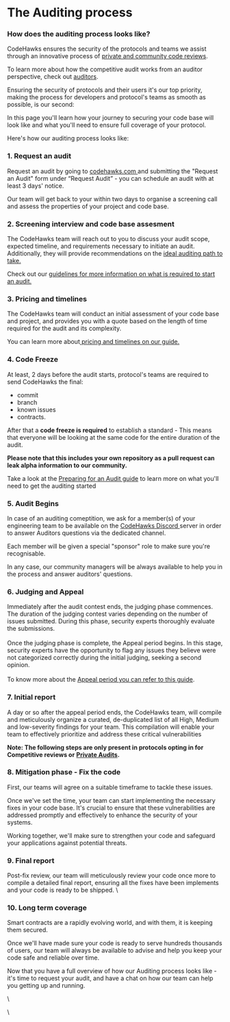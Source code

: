 # The Auditing process

### How does the auditing process looks like?

CodeHawks ensures the security of the protocols and teams we assist through an innovative process of [private and community code reviews](the-ecosystem.md).&#x20;

To learn more about how the competitive audit works from an auditor perspective, check out [auditors](https://docs.codehawks.com/auditors/).

Ensuring the security of protocols and their users it's our top priority, making the process for developers and protocol's teams as smooth as possible, is our second:

In this page you'll learn how your journey to securing your code base will look like and what you'll need to ensure full coverage of your protocol.

Here's how our auditing process looks like:&#x20;

### 1. Request an audit

Request an audit by going to [codehawks.com ](https://codehawks.com)and submitting the "Request an Audit" form under “Request Audit” - you can schedule an audit with at least 3 days' notice.

Our team will get back to your within two days to organise a screening call and assess the properties of your project and code base.

### 2. Screening interview and code base assesment

The CodeHawks team will reach out to you to discuss your audit scope, expected timeline, and requirements necessary to initiate an audit. Additionally, they will provide recommendations on the [ideal auditing path to take.](the-ecosystem.md)

Check out our [guidelines for more information on what is required to start an audit.](preparing-for-an-audit.md)

### 3. Pricing and timelines

The CodeHawks team will conduct an initial assessment of your code base and project, and provides you with a quote based on the length of time required for the audit and its complexity.

You can learn more about[ pricing and timelines on our guide.](the-auditing-process.md#3.-pricing-and-timelines)

### 4. Code Freeze

At least, 2 days before the audit starts, protocol's teams are required to send CodeHawks the final:

* commit
* branch
* known issues
* contracts.&#x20;

After that a **code freeze is required** to establish a standard - This means that everyone will be looking at the same code for the entire duration of the audit.

**Please note that this includes your own repository as a pull request can leak alpha information to our community.**

Take a look at the [Preparing for an Audit guide](preparing-for-an-audit.md) to learn more on what you'll need to get the auditing started

### 5. Audit Begins

In case of an auditing comeptition, we ask for a member(s) of your engineering team to be available on the [CodeHawks Discord ](https://discord.gg/cyfrin)server in order to answer Auditors questions via the dedicated channel.&#x20;

Each member will be given a special "sponsor" role to make sure you're recognisable.&#x20;

In any case, our community managers will be always available to help you in the process and answer auditors' questions.

### 6. Judging and Appeal

Immediately after the audit contest ends, the judging phase commences. The duration of the judging contest varies depending on the number of issues submitted. During this phase, security experts thoroughly evaluate the submissions.\
\
Once the judging phase is complete, the Appeal period begins. In this stage, security experts have the opportunity to flag any issues they believe were not categorized correctly during the initial judging, seeking a second opinion.\
\
To know more about the [Appeal period you can refer to this guide](the-auditing-process.md#6.-judging-and-appeal).

### 7. Initial report

A day or so after the appeal period ends, the CodeHawks team, will compile and meticulously organize a curated, de-duplicated list of all High, Medium and low-severity findings for your team. This compilation will enable your team to effectively prioritize and address these critical vulnerabilities



**Note: The following steps are only present in protocols opting in for Competitive reviews or** [**Private Audits**](https://cyfrin.io)**.**

### 8. Mitigation phase - Fix the code

First, our teams will agree on a suitable timeframe to tackle these issues.&#x20;

Once we've set the time, your team can start implementing the necessary fixes in your code base. It's crucial to ensure that these vulnerabilities are addressed promptly and effectively to enhance the security of your systems.&#x20;

Working together, we'll make sure to strengthen your code and safeguard your applications against potential threats.

### 9. Final report

Post-fix review, our team will meticulously review your code once more to compile a detailed final report, ensuring all the fixes have been implements and your code is ready to be shipped. \


### 10. Long term coverage

Smart contracts are a rapidly evolving world, and with them, it is keeping them secured.&#x20;

Once we'll have made sure your code is ready to serve hundreds thousands of users, our team will always be available to advise and help you keep your code safe and reliable over time.



Now that you have a full overview of how our Auditing process looks like - it's time to request your audit, and have a chat on how our team can help you getting up and running.



\


\
